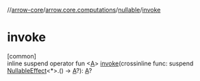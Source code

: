 //[arrow-core](../../../index.md)/[arrow.core.computations](../index.md)/[nullable](index.md)/[invoke](invoke.md)

# invoke

[common]\
inline suspend operator fun &lt;[A](invoke.md)&gt; [invoke](invoke.md)(crossinline func: suspend [NullableEffect](../-nullable-effect/index.md)&lt;*&gt;.() -&gt; [A](invoke.md)?): [A](invoke.md)?

